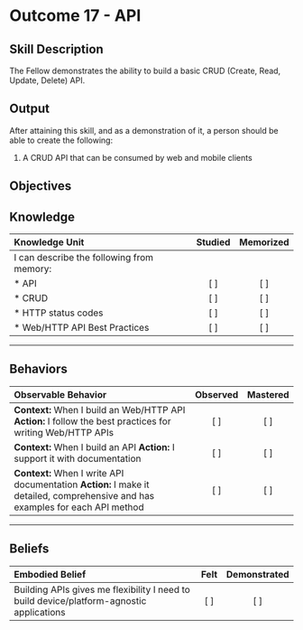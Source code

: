 # Outcome 17 - API

**Skill Description**
----------
The Fellow demonstrates the ability to build a basic CRUD (Create, Read, Update, Delete) API.

**Output**
----------
After attaining this skill, and as a demonstration of it, a person should be able to create the following:

1. A CRUD API that can be consumed by web and mobile clients


**Objectives**
----------
## **Knowledge**


| Knowledge Unit   |      Studied      | Memorized |
|:-------------|:------------------:|:--------:|
| I can describe the following from memory: | | |
| * API | [ ] | [ ]  |
| * CRUD     | [ ] | [ ]  |
| * HTTP status codes     | [ ] | [ ]  |
| * Web/HTTP API Best Practices     | [ ] | [ ]  |


----------


## **Behaviors**

| Observable Behavior   |      Observed      | Mastered |
|:-------------|:------------------:|:--------:|
| **Context:** When I build an Web/HTTP API **Action:** I follow the best practices for writing Web/HTTP APIs | [ ] | [ ]  |
| **Context:** When I build an API **Action:** I support it with documentation | [ ] | [ ]  |
| **Context:** When I write API documentation **Action:** I make it detailed, comprehensive and has examples for each API method | [ ] | [ ]  |



----------


## **Beliefs**


| Embodied Belief   |      Felt      | Demonstrated |
|:-------------|:------------------:|:--------:|
| Building APIs gives me flexibility I need to build device/platform-agnostic applications | [ ] | [ ]  |


